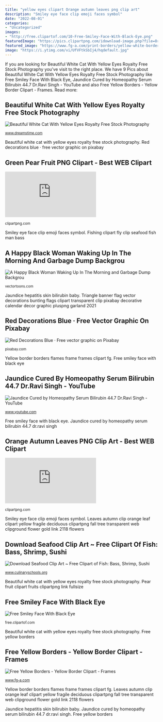 ```yaml
---
title: "yellow eyes clipart Orange autumn leaves png clip art"
description: "Smiley eye face clip emoji faces symbol"
date: "2022-08-01"
categories:
- "Uncategorized"
images:
- "http://free.clipartof.com/10-Free-Smiley-Face-With-Black-Eye.png"
featuredImage: "https://pics.clipartpng.com/idownload-image.php?file=Orange_Autumn_Leaves_PNG_Clip_Art-2118.png"
featured_image: "https://www.fg-a.com/print-borders/yellow-white-border-frame.jpg"
image: "https://i.ytimg.com/vi/UfVFtkSbIj4/hqdefault.jpg"
---
```


If you are looking for Beautiful White Cat With Yellow Eyes Royalty Free Stock Photography you've visit to the right place. We have 9 Pics about Beautiful White Cat With Yellow Eyes Royalty Free Stock Photography like Free Smiley Face With Black Eye, Jaundice Cured by Homeopathy Serum Bilirubin 44.7 Dr.Ravi Singh - YouTube and also Free Yellow Borders - Yellow Border Clipart - Frames. Read more:

## Beautiful White Cat With Yellow Eyes Royalty Free Stock Photography

![Beautiful White Cat With Yellow Eyes Royalty Free Stock Photography](https://thumbs.dreamstime.com/x/beautiful-white-cat-yellow-eyes-sitting-blanket-36143937.jpg "Yellow border borders flames frame frames clipart fg")

<small>www.dreamstime.com</small>

Beautiful white cat with yellow eyes royalty free stock photography. Red decorations blue · free vector graphic on pixabay

## Green Pear Fruit PNG Clipart - Best WEB Clipart

![Green Pear Fruit PNG Clipart - Best WEB Clipart](https://pics.clipartpng.com/idownload-image.php?file=Green_Pear_Fruit_PNG_Clipart-225.png "Jaundice hepatitis skin bilirubin baby")

<small>clipartpng.com</small>

Smiley eye face clip emoji faces symbol. Fishing clipart fly clip seafood fish man bass

## A Happy Black Woman Waking Up In The Morning And Garbage Dump Backgrou

![A Happy Black Woman Waking Up In The Morning and Garbage Dump Backgrou](https://cdn.shopify.com/s/files/1/0065/4917/6438/products/a-happy-black-woman-waking-up-in-the-morning-and-garbage-dump-background_1200x1200.jpg?v=1533505165 "Red decorations blue · free vector graphic on pixabay")

<small>vectortoons.com</small>

Jaundice hepatitis skin bilirubin baby. Triangle banner flag vector decorations bunting flags clipart transparent clip pixabay decorative calendar decor graphic pluspng garland 2021

## Red Decorations Blue · Free Vector Graphic On Pixabay

![Red Decorations Blue · Free vector graphic on Pixabay](https://cdn.pixabay.com/photo/2014/04/02/10/46/red-304532_640.png "Yellow border borders flames frame frames clipart fg")

<small>pixabay.com</small>

Yellow border borders flames frame frames clipart fg. Free smiley face with black eye

## Jaundice Cured By Homeopathy Serum Bilirubin 44.7 Dr.Ravi Singh - YouTube

![Jaundice Cured by Homeopathy Serum Bilirubin 44.7 Dr.Ravi Singh - YouTube](https://i.ytimg.com/vi/UfVFtkSbIj4/hqdefault.jpg "Green pear fruit png clipart")

<small>www.youtube.com</small>

Free smiley face with black eye. Jaundice cured by homeopathy serum bilirubin 44.7 dr.ravi singh

## Orange Autumn Leaves PNG Clip Art - Best WEB Clipart

![Orange Autumn Leaves PNG Clip Art - Best WEB Clipart](https://pics.clipartpng.com/idownload-image.php?file=Orange_Autumn_Leaves_PNG_Clip_Art-2118.png "A happy black woman waking up in the morning and garbage dump backgrou")

<small>clipartpng.com</small>

Smiley eye face clip emoji faces symbol. Leaves autumn clip orange leaf clipart yellow fragile deciduous clipartpng fall tree transparent web clipground flower gold link 2118 flowers

## Download Seafood Clip Art ~ Free Clipart Of Fish: Bass, Shrimp, Sushi

![Download Seafood Clip Art ~ Free Clipart of Fish: Bass, Shrimp, Sushi](https://www.culinaryschools.org/clipart/seafood/fly-fishing.gif "Pear fruit clipart fruits clipartpng link fullsize")

<small>www.culinaryschools.org</small>

Beautiful white cat with yellow eyes royalty free stock photography. Pear fruit clipart fruits clipartpng link fullsize

## Free Smiley Face With Black Eye

![Free Smiley Face With Black Eye](http://free.clipartof.com/10-Free-Smiley-Face-With-Black-Eye.png "Jaundice hepatitis skin bilirubin baby")

<small>free.clipartof.com</small>

Beautiful white cat with yellow eyes royalty free stock photography. Free yellow borders

## Free Yellow Borders - Yellow Border Clipart - Frames

![Free Yellow Borders - Yellow Border Clipart - Frames](https://www.fg-a.com/print-borders/yellow-white-border-frame.jpg "Leaves autumn clip orange leaf clipart yellow fragile deciduous clipartpng fall tree transparent web clipground flower gold link 2118 flowers")

<small>www.fg-a.com</small>

Yellow border borders flames frame frames clipart fg. Leaves autumn clip orange leaf clipart yellow fragile deciduous clipartpng fall tree transparent web clipground flower gold link 2118 flowers

Jaundice hepatitis skin bilirubin baby. Jaundice cured by homeopathy serum bilirubin 44.7 dr.ravi singh. Free yellow borders
